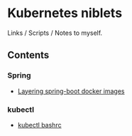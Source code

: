 # Kubernetes niblets

Links / Scripts / Notes to myself.

## Contents

### Spring

* [Layering spring-boot docker images](springboot-dockerfile/README.md)
  
### kubectl

* [kubectl bashrc](kubectl-bashrc/)


